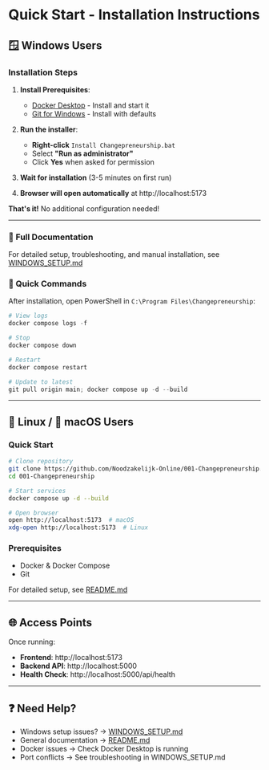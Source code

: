 # Quick Start - Installation Instructions

## 🪟 Windows Users

### Installation Steps

1. **Install Prerequisites**:
   - [Docker Desktop](https://www.docker.com/products/docker-desktop) - Install and start it
   - [Git for Windows](https://git-scm.com/download/win) - Install with defaults

2. **Run the installer**:
   - **Right-click** `Install Changepreneurship.bat`
   - Select **"Run as administrator"**
   - Click **Yes** when asked for permission

3. **Wait for installation** (3-5 minutes on first run)

4. **Browser will open automatically** at http://localhost:5173

**That's it!** No additional configuration needed!

---

### 📖 Full Documentation

For detailed setup, troubleshooting, and manual installation, see [WINDOWS_SETUP.md](WINDOWS_SETUP.md)

### 🔧 Quick Commands

After installation, open PowerShell in `C:\Program Files\Changepreneurship`:

```powershell
# View logs
docker compose logs -f

# Stop
docker compose down

# Restart
docker compose restart

# Update to latest
git pull origin main; docker compose up -d --build
```

---

## 🐧 Linux / 🍎 macOS Users

### Quick Start

```bash
# Clone repository
git clone https://github.com/Noodzakelijk-Online/001-Changepreneurship.git
cd 001-Changepreneurship

# Start services
docker compose up -d --build

# Open browser
open http://localhost:5173  # macOS
xdg-open http://localhost:5173  # Linux
```

### Prerequisites

- Docker & Docker Compose
- Git

For detailed setup, see [README.md](README.md)

---

## 🌐 Access Points

Once running:

- **Frontend**: http://localhost:5173
- **Backend API**: http://localhost:5000
- **Health Check**: http://localhost:5000/api/health

---

## ❓ Need Help?

- Windows setup issues? → [WINDOWS_SETUP.md](WINDOWS_SETUP.md)
- General documentation → [README.md](README.md)
- Docker issues → Check Docker Desktop is running
- Port conflicts → See troubleshooting in WINDOWS_SETUP.md
